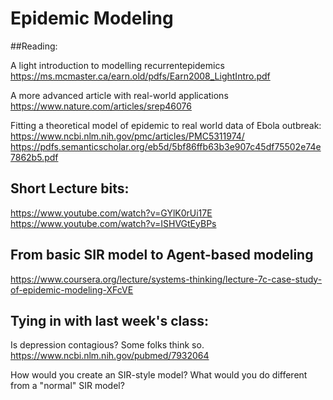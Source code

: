 # Epidemic Modeling

##Reading: 

A light introduction to modelling recurrentepidemics
https://ms.mcmaster.ca/earn.old/pdfs/Earn2008_LightIntro.pdf 

A more advanced article with real-world applications
https://www.nature.com/articles/srep46076

Fitting a theoretical model of epidemic to real world data of Ebola outbreak:
https://www.ncbi.nlm.nih.gov/pmc/articles/PMC5311974/
https://pdfs.semanticscholar.org/eb5d/5bf86ffb63b3e907c45df75502e74e7862b5.pdf

## Short Lecture bits: 
https://www.youtube.com/watch?v=GYlK0rUi17E
https://www.youtube.com/watch?v=ISHVGtEyBPs


## From basic SIR model to Agent-based modeling
https://www.coursera.org/lecture/systems-thinking/lecture-7c-case-study-of-epidemic-modeling-XFcVE

## Tying in with last week's class:

Is depression contagious? Some folks think so.
https://www.ncbi.nlm.nih.gov/pubmed/7932064

How would you create an SIR-style model? What would you do different from a "normal" SIR model?



